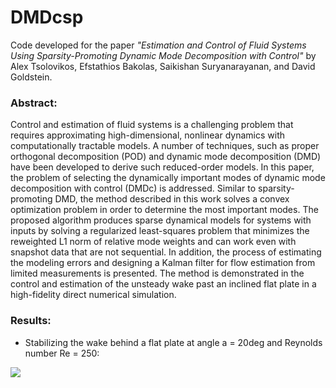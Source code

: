 # DMDcsp
Code developed for the paper *"Estimation and Control of Fluid Systems Using Sparsity-Promoting Dynamic Mode Decomposition with Control"* by Alex Tsolovikos, Efstathios Bakolas, Saikishan Suryanarayanan, and David Goldstein.

### Abstract:

Control and estimation of fluid systems is a challenging problem that requires approximating high-dimensional, nonlinear dynamics with computationally tractable models. A number of techniques, such as proper orthogonal decomposition (POD) and dynamic mode decomposition (DMD) have been developed to derive such reduced-order models. In this paper, the problem of selecting the dynamically important modes of dynamic mode decomposition with control (DMDc) is addressed. Similar to sparsity-promoting DMD, the method described in this work solves a convex optimization problem in order to determine the most important modes. The proposed algorithm produces sparse dynamical models for systems with inputs by solving a regularized least-squares problem that minimizes the reweighted L1 norm of relative mode weights and can work even with snapshot data that are not sequential. In addition, the process of estimating the modeling errors and designing a Kalman filter for flow estimation from limited measurements is presented. The method is demonstrated in the control and estimation of the unsteady wake past an inclined flat plate in a high-fidelity direct numerical simulation.


### Results:

- Stabilizing the wake behind a flat plate at angle a = 20deg and Reynolds number Re = 250:

![](animations/flat_plate_wake.gif)

